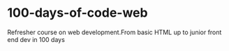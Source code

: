 # 100-days-of-code-web
 Refresher course on web development.From basic HTML up to junior front end dev in 100 days
